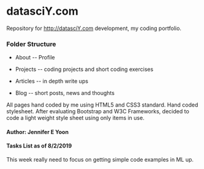# datasciY.com
Repository for http://datasciY.com development, my coding portfolio.

### Folder Structure

 * About -- Profile
 
 * Projects -- coding projects and short coding exercises
 
 * Articles -- in depth write ups
 
 * Blog -- short posts, news and thoughts
 
 All pages hand coded by me using HTML5 and CSS3 standard.  Hand coded stylesheet.  After evaluating Bootstrap and W3C Frameworks, decided to code a light weight style sheet using only items in use.
 
 #### Author: Jennifer E Yoon  
 
 #### Tasks List as of 8/2/2019  
 
 This week really need to focus on getting simple code examples in ML up.
 
